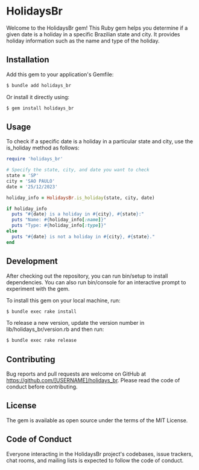 # HolidaysBr

Welcome to the HolidaysBr gem! This Ruby gem helps you determine if a given date is a holiday in a specific Brazilian state and city. It provides holiday information such as the name and type of the holiday.

## Installation

Add this gem to your application's Gemfile:

```bash
$ bundle add holidays_br
```

Or install it directly using:

```bash
$ gem install holidays_br
```

## Usage

To check if a specific date is a holiday in a particular state and city, use the is_holiday method as follows:

```ruby
require 'holidays_br'

# Specify the state, city, and date you want to check
state = 'SP'
city = 'SAO PAULO'
date = '25/12/2023'

holiday_info = HolidaysBr.is_holiday(state, city, date)

if holiday_info
  puts "#{date} is a holiday in #{city}, #{state}:"
  puts "Name: #{holiday_info[:name]}"
  puts "Type: #{holiday_info[:type]}"
else
  puts "#{date} is not a holiday in #{city}, #{state}."
end
```

## Development
After checking out the repository, you can run bin/setup to install dependencies. You can also run bin/console for an interactive prompt to experiment with the gem.

To install this gem on your local machine, run:

```bash
$ bundle exec rake install
```
To release a new version, update the version number in lib/holidays_br/version.rb and then run:

```bash
$ bundle exec rake release
```

## Contributing
Bug reports and pull requests are welcome on GitHub at https://github.com/[USERNAME]/holidays_br. Please read the code of conduct before contributing.

## License
The gem is available as open source under the terms of the MIT License.

## Code of Conduct
Everyone interacting in the HolidaysBr project's codebases, issue trackers, chat rooms, and mailing lists is expected to follow the code of conduct.
